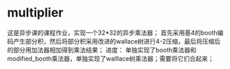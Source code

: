 # multiplier
这是异步课的课程作业，实现一个32*32的异步乘法器；
首先采用基4的booth编码产生部分积，然后将部分积采用改进的wallace树进行4-2压缩，最后将压缩后的部分用加法器相加得到乘法结果；
进度：
单独实现了booth乘法器和modified_booth乘法器，单独实现了walllace树乘法器；需要将它们合起来；
